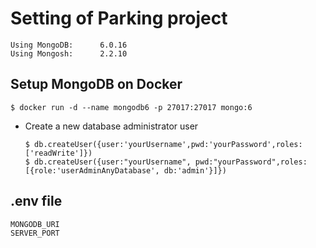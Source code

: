 # Setting of Parking project

```
Using MongoDB:		6.0.16
Using Mongosh:		2.2.10
```

## Setup MongoDB on Docker

```
$ docker run -d --name mongodb6 -p 27017:27017 mongo:6

```

* Create a new database administrator user
    ```
    $ db.createUser({user:'yourUsername',pwd:'yourPassword',roles:['readWrite']})
    $ db.createUser({user:"yourUsername", pwd:"yourPassword",roles:[{role:'userAdminAnyDatabase', db:'admin'}]})

    ```

## .env file
```
MONGODB_URI
SERVER_PORT
```
